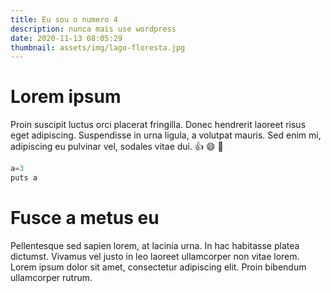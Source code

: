 ```yaml
---
title: Eu sou o numero 4
description: nunca mais use wordpress
date: 2020-11-13 08:05:29
thumbnail: assets/img/lago-floresta.jpg
---
```

# Lorem ipsum

Proin suscipit luctus orci placerat fringilla. Donec hendrerit laoreet risus eget adipiscing. Suspendisse in urna ligula, a volutpat mauris. Sed enim mi, adipiscing eu pulvinar vel, sodales vitae dui. :thumbsup: :smile: :sparkler:

```jsx
a=3
puts a
```
# Fusce a metus eu

Pellentesque sed sapien lorem, at lacinia urna. In hac habitasse platea dictumst. Vivamus vel justo in leo laoreet ullamcorper non vitae lorem. Lorem ipsum dolor sit amet, consectetur adipiscing elit. Proin bibendum ullamcorper rutrum.

